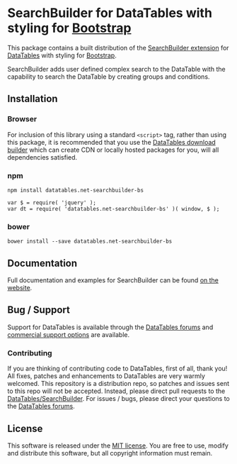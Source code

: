# SearchBuilder for DataTables with styling for [Bootstrap](https://getbootstrap.com/docs/3.3/)

This package contains a built distribution of the [SearchBuilder extension](https://datatables.net/extensions/SearchBuilder) for [DataTables](https://datatables.net/) with styling for [Bootstrap](https://getbootstrap.com/docs/3.3/).

SearchBuilder adds user defined complex search to the DataTable with the capability to search the DataTable by creating groups and conditions.


## Installation

### Browser

For inclusion of this library using a standard `<script>` tag, rather than using this package, it is recommended that you use the [DataTables download builder](//datatables.net/download) which can create CDN or locally hosted packages for you, will all dependencies satisfied.

### npm

```
npm install datatables.net-searchbuilder-bs
```

```
var $ = require( 'jquery' );
var dt = require( 'datatables.net-searchbuilder-bs' )( window, $ );
```

### bower

```
bower install --save datatables.net-searchbuilder-bs
```



## Documentation

Full documentation and examples for SearchBuilder can be found [on the website](https://datatables.net/extensions/searchbuilder).


## Bug / Support

Support for DataTables is available through the [DataTables forums](//datatables.net/forums) and [commercial support options](//datatables.net/support) are available.


### Contributing

If you are thinking of contributing code to DataTables, first of all, thank you! All fixes, patches and enhancements to DataTables are very warmly welcomed. This repository is a distribution repo, so patches and issues sent to this repo will not be accepted. Instead, please direct pull requests to the [DataTables/SearchBuilder](http://github.com/DataTables/SearchBuilder). For issues / bugs, please direct your questions to the [DataTables forums](//datatables.net/forums).


## License

This software is released under the [MIT license](//datatables.net/license). You are free to use, modify and distribute this software, but all copyright information must remain.


